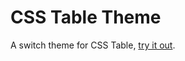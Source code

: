 # CSS Table Theme

A switch theme for CSS Table, [try it out](https://edysegura.github.io/css-table-themes).
